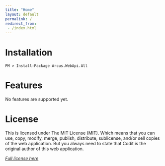 ```yaml
---
title: "Home"
layout: default
permalink: /
redirect_from:
 - /index.html
---
```


# Installation

```shell
PM > Install-Package Arcus.WebApi.All
```

# Features
No features are supported yet.

# License
This is licensed under The MIT License (MIT). Which means that you can use, copy, modify, merge, publish, distribute, sublicense, and/or sell copies of the web application. But you always need to state that Codit is the original author of this web application.

*[Full license here](https://github.com/arcus-azure/arcus.webapi/blob/master/LICENSE)*
